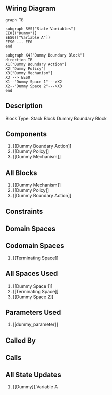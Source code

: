 ## Wiring Diagram

```mermaid
graph TB

subgraph SVS["State Variables"]
EE0[("Dummy")]
EES0(["Variable A"])
EES0 --- EE0
end

subgraph X4["Dummy Boundary Block"]
direction TB
X1["Dummy Boundary Action"]
X2["Dummy Policy"]
X3["Dummy Mechanism"]
X3 --> EES0
X1--"Dummy Space 1"--->X2
X2--"Dummy Space 2"--->X3
end
```

## Description

Block Type: Stack Block
Dummy Boundary Block
## Components
1. [[Dummy Boundary Action]]
2. [[Dummy Policy]]
3. [[Dummy Mechanism]]

## All Blocks
1. [[Dummy Mechanism]]
2. [[Dummy Policy]]
3. [[Dummy Boundary Action]]

## Constraints

## Domain Spaces

## Codomain Spaces
1. [[Terminating Space]]

## All Spaces Used
1. [[Dummy Space 1]]
2. [[Terminating Space]]
3. [[Dummy Space 2]]

## Parameters Used
1. [[dummy_parameter]]

## Called By

## Calls

## All State Updates
1. [[Dummy]].Variable A

